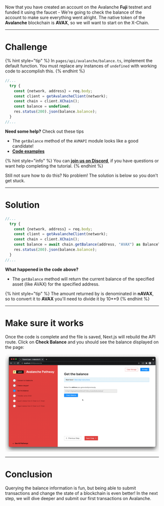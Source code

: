 Now that you have created an account on the Avalanche **Fuji** testnet and funded it using the faucet - We're going to check the balance of the account to make sure everything went alright. The native token of the **Avalanche** blockchain is **AVAX**, so we will want to start on the X-Chain.

---

# Challenge

{% hint style="tip" %}
In `pages/api/avalanche/balance.ts`, implement the default function. You must replace any instances of `undefined` with working code to accomplish this.
{% endhint %}

```typescript
//...
  try {
    const {network, address} = req.body;
    const client = getAvalancheClient(network);
    const chain = client.XChain();
    const balance = undefined;
    res.status(200).json(balance.balance);
  }
//...
```

**Need some help?** Check out these tips

- The `getBalance` method of the `AVMAPI` module looks like a good candidate!
- [**Code examples**](https://github.com/ava-labs/avalanchejs/tree/master/examples/avm)

{% hint style="info" %}
You can [**join us on Discord**](https://discord.gg/fszyM7K), if you have questions or want help completing the tutorial.
{% endhint %}

Still not sure how to do this? No problem! The solution is below so you don't get stuck.

---

# Solution

```typescript
//...
  try {
    const {network, address} = req.body;
    const client = getAvalancheClient(network);
    const chain = client.XChain();
    const balance = await chain.getBalance(address, "AVAX") as BalanceT;
    res.status(200).json(balance.balance);
  }
//...
```

**What happened in the code above?**

- The `getBalance` method will return the current balance of the specified asset (like AVAX) for the specified address.

{% hint style="tip" %}
The amount returned by is denominated in **nAVAX**, so to convert it to **AVAX** you'll need to divide it by 10\*\*9
{% endhint %}

---

# Make sure it works

Once the code is complete and the file is saved, Next.js will rebuild the API route. Click on **Check Balance** and you should see the balance displayed on the page:

![](../../../.gitbook/assets/pathways/avalanche/avalanche-balance.gif)

---

# Conclusion

Querying the balance information is fun, but being able to submit transactions and change the state of a blockchain is even better! In the next step, we will dive deeper and submit our first transactions on Avalanche.
